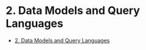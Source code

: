 # 2. Data Models and Query Languages

- [2. Data Models and Query Languages](#2-data-models-and-query-languages)
